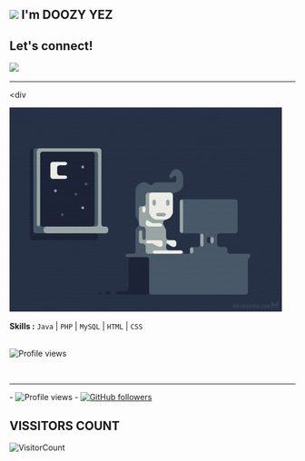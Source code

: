 ## <img src="https://github.com/TheDudeThatCode/TheDudeThatCode/blob/master/Assets/Hi.gif" width="29px"> I'm DOOZY YEZ

## Let's connect!
<p>
    <a href="https://t.me/doozylab_lk" target="blank"><img src="https://img.shields.io/badge/@DOOZY_YEZ-30302f?style=flat&logo=telegram" /></a>

___

 
 ​<div 
  

 ​<img src="gifs/coding.gif" alt="coding ?"> 
  
 ​<b>Skills :</b> <code>Java</code> | <code>PHP</code> | <code>MySQL</code> | <code>HTML</code> | <code>CSS</code> 
  
  
 ​<br><img src="https://gpvc.arturio.dev/doozylab-lk" alt="Profile views"> 
  
 ​</div>
 
 
  
 





___
 


 
 ​-​ ![​Profile views​](https://gpvc.arturio.dev/doozylab-lk) 
 ​-​ [![​GitHub followers​](https://img.shields.io/github/followers/doozylab-lk.svg?style=social&label=Follow&maxAge=2592000)](https://github.com/doozylab-lk?tab=followers) 








 
 ## VISSITORS COUNT 
 ​![​VisitorCount​](https://profile-counter.glitch.me/{doozylab-lk}/count.svg)
